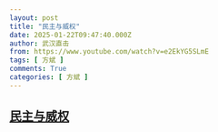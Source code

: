```yaml
---
layout: post
title: "民主与威权"
date: 2025-01-22T09:47:40.000Z
author: 武汉直击
from: https://www.youtube.com/watch?v=e2EkYG5SLmE
tags: [ 方斌 ]
comments: True
categories: [ 方斌 ]
---
```

<!--1737539260000-->
[民主与威权](https://www.youtube.com/watch?v=e2EkYG5SLmE)
------

<div>

</div>
